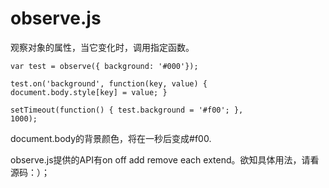 observe.js
==========

观察对象的属性，当它变化时，调用指定函数。

<code>var test = observe({ background: '#000'});</code>

<code>test.on('background', function(key, value) {
  document.body.style[key] = value;
}</code>

<code>setTimeout(function() {
  test.background = '#f00';
}, 1000);</code>

document.body的背景颜色，将在一秒后变成#f00.

observe.js提供的API有on off add remove each extend。欲知具体用法，请看源码：）；
